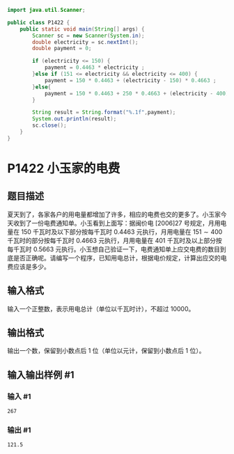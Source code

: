 ```java
import java.util.Scanner;

public class P1422 {
    public static void main(String[] args) {
        Scanner sc = new Scanner(System.in);
        double electricity = sc.nextInt();
        double payment = 0;

        if (electricity <= 150) {
            payment = 0.4463 * electricity ;
        }else if (151 <= electricity && electricity <= 400) {
            payment = 150 * 0.4463 + (electricity - 150) * 0.4663 ;
        }else{
            payment = 150 * 0.4463 + 250 * 0.4663 + (electricity - 400) * 0.5663;
        }

        String result = String.format("%.1f",payment);
        System.out.println(result);
        sc.close();
    }
}
```

# P1422 小玉家的电费

## 题目描述

夏天到了，各家各户的用电量都增加了许多，相应的电费也交的更多了。小玉家今天收到了一份电费通知单。小玉看到上面写：据闽价电 [2006]27 号规定，月用电量在 $150$ 千瓦时及以下部分按每千瓦时 $0.4463$ 元执行，月用电量在 $151\sim 400$ 千瓦时的部分按每千瓦时 $0.4663$ 元执行，月用电量在 $401$ 千瓦时及以上部分按每千瓦时 $0.5663$ 元执行。小玉想自己验证一下，电费通知单上应交电费的数目到底是否正确呢。请编写一个程序，已知用电总计，根据电价规定，计算出应交的电费应该是多少。

## 输入格式

输入一个正整数，表示用电总计（单位以千瓦时计），不超过 $10000$。

## 输出格式

输出一个数，保留到小数点后 $1$ 位（单位以元计，保留到小数点后 $1$ 位）。

## 输入输出样例 #1

### 输入 #1

```
267
```

### 输出 #1

```
121.5
```